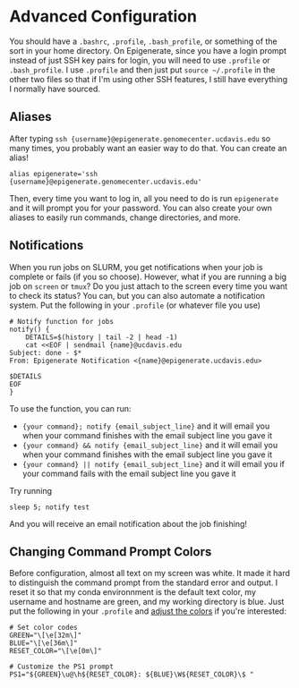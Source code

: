 # Advanced Configuration

You should have a `.bashrc`, `.profile`, `.bash_profile`, or something of the sort in your home directory. On Epigenerate, since you have a login prompt instead of just SSH key pairs for login, you will need to use `.profile` or `.bash_profile`. I use `.profile` and then just put `source ~/.profile` in the other two files so that if I'm using other SSH features, I still have everything I normally have sourced.

## Aliases

After typing `ssh {username}@epigenerate.genomecenter.ucdavis.edu` so many times, you probably want an easier way to do that. You can create an alias! 

```
alias epigenerate='ssh {username}@epigenerate.genomecenter.ucdavis.edu'
```

Then, every time you want to log in, all you need to do is run `epigenerate` and it will prompt you for your password. You can also create your own aliases to easily run commands, change directories, and more.

## Notifications

When you run jobs on SLURM, you get notifications when your job is complete or fails (if you so choose). However, what if you are running a big job on `screen` or `tmux`? Do you just attach to the screen every time you want to check its status? You can, but you can also automate a notification system. Put the following in your `.profile` (or whatever file you use)

```
# Notify function for jobs
notify() {
    DETAILS=$(history | tail -2 | head -1)
    cat <<EOF | sendmail {name}@ucdavis.edu
Subject: done - $*
From: Epigenerate Notification <{name}@epigenerate.ucdavis.edu>

$DETAILS
EOF
}
```

To use the function, you can run:

* `{your command}; notify {email_subject_line}` and it will email you when your command finishes with the email subject line you gave it
* `{your command} && notify {email_subject_line}` and it will email you when your command finishes with the email subject line you gave it
* `{your command} || notify {email_subject_line}` and it will email you if your command fails with the email subject line you gave it

Try running

```
sleep 5; notify test
```

And you will receive an email notification about the job finishing! 

## Changing Command Prompt Colors

Before configuration, almost all text on my screen was white. It made it hard to distinguish the command prompt from the standard error and output. I reset it so that my conda environnment is the default text color, my username and hostname are green, and my working directory is blue. Just put the following in your `.profile` and [adjust the colors](https://dev.to/ifenna__/adding-colors-to-bash-scripts-48g4) if you're interested:

```
# Set color codes
GREEN="\[\e[32m\]"
BLUE="\[\e[36m\]"
RESET_COLOR="\[\e[0m\]"

# Customize the PS1 prompt
PS1="${GREEN}\u@\h${RESET_COLOR}: ${BLUE}\W${RESET_COLOR}\$ "
```
